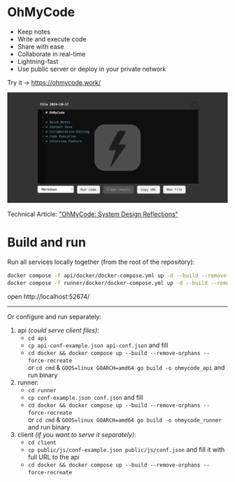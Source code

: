 # OhMyCode

* Keep notes
* Write and execute code
* Share with ease
* Collaborate in real-time
* Lightning-fast
* Use public server or deploy in your private network

Try it -> https://ohmycode.work/

![OhMyCode preview](OhMyCode-preview.png)

Technical Article: ["OhMyCode: System Design Reflections"](https://chlp8.medium.com/ohmycode-system-design-reflections-07c26f91b861)

# Build and run

Run all services locally together (from the root of the repository):
```bash
docker compose -f api/docker/docker-compose.yml up -d --build --remove-orphans --force-recreate && \
docker compose -f runner/docker/docker-compose.yml up -d --build --remove-orphans --force-recreate
```
open http://localhost:52674/

---

Or configure and run separately:
1. api _(could serve client files)_:
    * `cd api`
    * `cp api-conf-example.json api-conf.json` and fill
    * `cd docker && docker compose up --build --remove-orphans --force-recreate`\
      or `cd cmd` & `GOOS=linux GOARCH=amd64 go build -o ohmycode_api` and run binary
2. runner:
    * `cd runner`
    * `cp conf-example.json conf.json` and fill
    * `cd docker && docker compose up --build --remove-orphans --force-recreate`\
      or `cd cmd` & `GOOS=linux GOARCH=amd64 go build -o ohmycode_runner` and run binary
3. client _(if you want to serve it separately)_:
    * `cd client`
    * `cp public/js/conf-example.json public/js/conf.json` and fill it with full URL to the api
    * `cd docker && docker compose up --build --remove-orphans --force-recreate`

